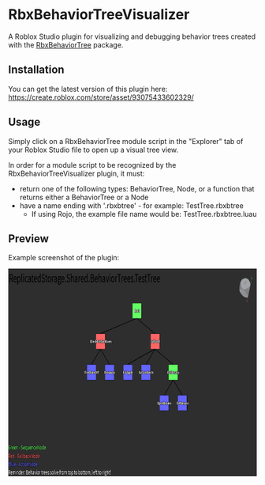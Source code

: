 # RbxBehaviorTreeVisualizer

A Roblox Studio plugin for visualizing and debugging behavior trees created with the [RbxBehaviorTree](https://github.com/Fangous/RbxBehaviorTree/) package.

## Installation

You can get the latest version of this plugin here: https://create.roblox.com/store/asset/93075433602329/

## Usage

Simply click on a RbxBehaviorTree module script in the "Explorer" tab of your Roblox Studio file to open up a visual tree view.

In order for a module script to be recognized by the RbxBehaviorTreeVisualizer plugin, it must:
- return one of the following types: BehaviorTree, Node, or a function that returns either a BehaviorTree or a Node
- have a name ending with '.rbxbtree' - for example: TestTree.rbxbtree
    - If using Rojo, the example file name would be: TestTree.rbxbtree.luau

## Preview

Example screenshot of the plugin:
<div align="center">
    <a href="https://create.roblox.com/store/asset/93075433602329/"><img src="images/pluginPreview.png" alt="Plugin Link" height="420" /></a>
</div>
